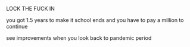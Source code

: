 LOCK THE FUCK IN

you got 1.5 years to make it
	school ends and you have to pay a million to continue

see improvements when you look back to pandemic period
